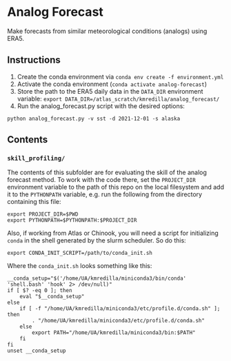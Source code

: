 # Analog Forecast

Make forecasts from similar meteorological conditions (analogs) using ERA5. 

## Instructions

1. Create the conda environment via `conda env create -f environment.yml`
2. Activate the conda environment (`conda activate analog-forecast`)
3. Store the path to the ERA5 daily data in the `DATA_DIR` environment variable: `export DATA_DIR=/atlas_scratch/kmredilla/analog_forecast/`
4. Run the analog_forecast.py script with the desired options:

```
python analog_forecast.py -v sst -d 2021-12-01 -s alaska
```

## Contents

### `skill_profiling/`

The contents of this subfolder are for evaluating the skill of the analog forecast method. To work with the code there, set the `PROJECT_DIR` environment variable to the path of this repo on the local filesystem and add it to the `PYTHONPATH` variable, e.g. run the following from the directory containing this file:

```
export PROJECT_DIR=$PWD
export PYTHONPATH=$PYTHONPATH:$PROJECT_DIR
```

Also, if working from Atlas or Chinook, you will need a script for initializing `conda` in the shell generated by the slurm scheduler. So do this:

```
export CONDA_INIT_SCRIPT=/path/to/conda_init.sh
```

Where the `conda_init.sh` looks something like this:

```
__conda_setup="$('/home/UA/kmredilla/miniconda3/bin/conda' 'shell.bash' 'hook' 2> /dev/null)"
if [ $? -eq 0 ]; then
    eval "$__conda_setup"
else
    if [ -f "/home/UA/kmredilla/miniconda3/etc/profile.d/conda.sh" ]; then
        . "/home/UA/kmredilla/miniconda3/etc/profile.d/conda.sh"
    else
        export PATH="/home/UA/kmredilla/miniconda3/bin:$PATH"
    fi
fi
unset __conda_setup
```